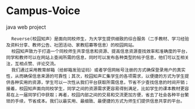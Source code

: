 # Campus-Voice
java web project


      Reverse(校园知声）是面向同校师生，为大学生提供细致的综合服务（二手教材、学习经验及资料分享、教师公告、社团活动、家教招募等信息）的校园网站。
      校园知声致力于打造一个同校师生共享信息和资源、提高信息资源查找效率和准确度的平台，同学和教师可以在网站上查阅所需的信息，同时可以发布各种类型的帖子信息，他们可以互相关注，互相点赞、评论交流。
      我们通过采用教育邮箱（给邮箱发验证码）或者学信网帐号注册的方式确保登录用户的真实性，从而确保信息来源的可靠性；其次，校园知声汇集学生的各项需求，以便捷的方式为学生提供各种实用的资源，学生可以一次性从我们平台获取所需信息，节省不少查找信息的时间开销；接着，校园知声面向同校学生，同学之间的资源需求更容易得到满足，比如学生的课本教材更容易在上一届同学们中获取；再者，校园内部之间的交易和交流更加方便，省去了社会各种平台繁琐的手续，节省成本。我们以最实用、最细致、最便捷的方式为师生们提供信息共享的平台。
